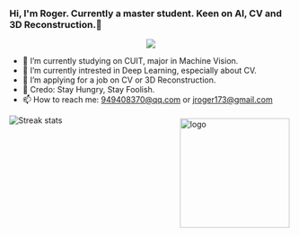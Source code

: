### Hi, I'm Roger. Currently a master student. Keen on AI, CV and 3D Reconstruction.👋
<p align="center">
  <img align='center' src='https://images.unsplash.com/photo-1682687219570-4c596363fd96?ixlib=rb-4.0.3&ixid=M3wxMjA3fDF8MHxwaG90by1wYWdlfHx8fGVufDB8fHx8fA%3D%3D&auto=format&fit=crop&w=1675&q=80'><br>
</p>



- 🔭 I’m currently studying on CUIT, major in Machine Vision.
- 🌱 I’m currently intrested in Deep Learning, especially about CV.
- 🤔 I’m applying for a job on CV or 3D Reconstruction.
- 💬 Credo: Stay Hungry, Stay Foolish.
- 📫 How to reach me: 949408370@qq.com or jroger173@gmail.com

<img src="https://github-readme-stats.vercel.app/api?username=Rogerlv51&show_icons=true" alt="logo" height="195" align="right" style="margin: 5px; margin-bottom: 20px;" />



![Streak stats](https://github-readme-streak-stats.herokuapp.com/?user=Rogerlv51&show_icons=true&theme=tokyonight)

